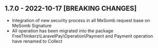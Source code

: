 ## 1.7.0 - 2022-10-17 [BREAKING CHANGES]
* Integration of new security process in all MeSomb request base on MeSomb Signature
* All operation has been migrated into the package FreeThinkerz\LaravelPay\Operation\Payment and Payment operation have renamed to Collect
